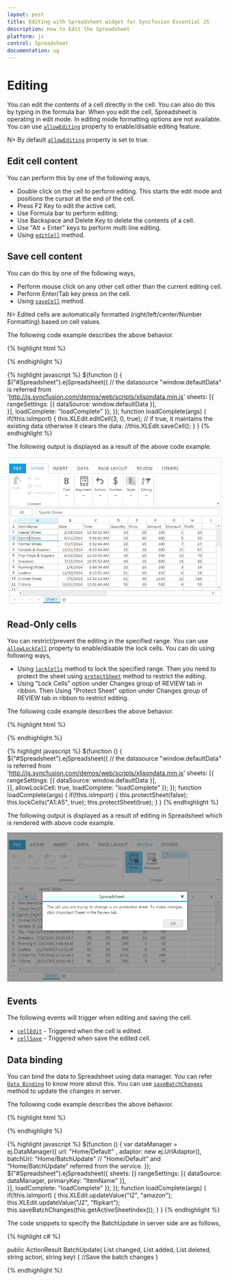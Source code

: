 ```yaml
---
layout: post
title: Editing with Spreadsheet widget for Syncfusion Essential JS
description: How to Edit the Spreadsheet 
platform: js
control: Spreadsheet
documentation: ug
---
```


# Editing 

You can edit the contents of a cell directly in the cell. You can also do this by typing in the formula bar. When you edit the cell, Spreadsheet is operating in edit mode. In editing mode formatting options are not available. You can use [`allowEditing`](https://help.syncfusion.com/api/js/ejspreadsheet#members:allowediting "allowEditing") property to enable/disable editing feature.

N> By default [`allowEditing`](https://help.syncfusion.com/api/js/ejspreadsheet#members:allowediting "allowEditing") property is set to true.

## Edit cell content

You can perform this by one of the following ways,

* Double click on the cell to perform editing. This starts the edit mode and positions the cursor at the end of the cell.
* Press F2 Key to edit the active cell.
* Use Formula bar to perform editing.
* Use Backspace and Delete Key to delete the contents of a cell.
* Use "Alt + Enter" keys to perform multi line editing.
* Using [`editCell`](https://help.syncfusion.com/api/js/ejspreadsheet#methods:xledit-editcell "editCell") method.

## Save cell content

You can do this by one of the following ways,

* Perform mouse click on any other cell other than the current editing cell.
* Perform Enter/Tab key press on the cell.
* Using [`saveCell`](https://help.syncfusion.com/api/js/ejspreadsheet#methods:xledit-savecell "saveCell") method.

N> Edited cells are automatically formatted (right/left/center/Number Formatting) based on cell values.

The following code example describes the above behavior.

{% highlight html %}
<div id="Spreadsheet"></div> 
{% endhighlight %}

{% highlight javascript %}
$(function () {
    $("#Spreadsheet").ejSpreadsheet({
        // the datasource "window.defaultData" is referred from 'http://js.syncfusion.com/demos/web/scripts/xljsondata.min.js'
        sheets: [{
            rangeSettings: [{ dataSource: window.defaultData }],                               
        }],
        loadComplete: "loadComplete"
    });
});
function loadComplete(args) {
    if(!this.isImport) {
        this.XLEdit.editCell(3, 0, true); // if true, it maintains the existing data otherwise it clears the data.
        //this.XLEdit.saveCell();
    }
}
{% endhighlight %}

The following output is displayed as a result of the above code example.

![](Editing_images/Editing_img1.png)

## Read-Only cells

You can restrict/prevent the editing in the specified range. You can use [`allowLockCell`](https://help.syncfusion.com/api/js/ejspreadsheet#members:allowlockcell "allowLockCell") property to enable/disable the lock cells. You can do using following ways,

* Using [`lockCells`](https://help.syncfusion.com/api/js/ejspreadsheet#methods:lockcells "lockCells") method to lock the specified range. Then you need to protect the sheet using [`protectSheet`](https://help.syncfusion.com/api/js/ejspreadsheet#methods:protectsheet "protectSheet") method to restrict the editing.
* Using "Lock Cells" option under Changes group of REVIEW tab in ribbon. Then Using "Protect Sheet" option under Changes group of REVIEW tab in ribbon to restrict editing.

The following code example describes the above behavior.

{% highlight html %}
<div id="Spreadsheet"></div> 
{% endhighlight %}

{% highlight javascript %}
$(function () {
    $("#Spreadsheet").ejSpreadsheet({
        // the datasource "window.defaultData" is referred from 'http://js.syncfusion.com/demos/web/scripts/xljsondata.min.js'
        sheets: [{
            rangeSettings: [{ dataSource: window.defaultData }],                               
        }],
        allowLockCell: true,
        loadComplete: "loadComplete"
    });
});
function loadComplete(args) {
    if(!this.isImport) {
        this.protectSheet(false);
        this.lockCells("A1:A5", true);
        this.protectSheet(true);
    }
}
{% endhighlight %}

The following output is displayed as a result of editing in Spreadsheet which is rendered with above code example.

![](Editing_images/Editing_img2.png)

## Events

The following events will trigger when editing and saving the cell. 

* [`cellEdit`](https://help.syncfusion.com/api/js/ejspreadsheet#events:celledit"cellEdit") - Triggered when the cell is edited.
* [`cellSave`](https://help.syncfusion.com/api/js/ejspreadsheet#events:cellsave"cellSave") - Triggered when save the edited cell.

## Data binding

You can bind the data to Spreadsheet using data manager. You can refer [`Data Binding`](https://help.syncfusion.com/js/spreadsheet/data-binding# "Data Binding") to know more about this. You can use [`saveBatchChanges`](https://help.syncfusion.com/api/js/ejspreadsheet#methods:savebatchchanges "saveBatchChanges") method to update the changes in server.  

The following code example describes the above behavior.

{% highlight html %}
<div id="Spreadsheet"></div> 
{% endhighlight %}

{% highlight javascript %}
$(function () {
    var dataManager = ej.DataManager({
        url: "Home/Default" , adaptor: new ej.UrlAdaptor(), batchUrl: "Home/BatchUpdate"
        //  "Home/Default" and "Home/BatchUpdate" referred from the service.
    });
    $("#Spreadsheet").ejSpreadsheet({
        sheets: [{
            rangeSettings: [{ dataSource: dataManager, primaryKey: "ItemName" }],                               
        }],
        loadComplete: "loadComplete"
    });
});
function loadComplete(args) {
    if(!this.isImport) {
        this.XLEdit.updateValue("I2", "amazon");
        this.XLEdit.updateValue("J2", "flipkart");
        this.saveBatchChanges(this.getActiveSheetIndex());
    }
}
{% endhighlight %}

The code snippets to specify the BatchUpdate in server side are as follows,

{% highlight c# %}

public ActionResult BatchUpdate( List<ItemDetail> changed,  List<ItemDetail> added,  List<ItemDetail> deleted, string action, string key)
{
    //Save the batch changes
}

{% endhighlight %}